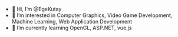 - 👋 Hi, I’m @EgeKutay
- 👀 I’m interested in Computer Graphics, Video Game Development, Machine Learning, Web Application Development
- 🌱 I’m currently learning OpenGL, ASP.NET, vue.js


<!---
EgeKutay/EgeKutay is a ✨ special ✨ repository because its `README.md` (this file) appears on your GitHub profile.
You can click the Preview link to take a look at your changes.
--->
